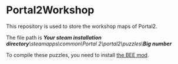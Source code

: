 # Portal2Workshop
This repository is used to store the workshop maps of Portal2.

The file path is _**Your steam installation directory**\\steamapps\\common\\Portal 2\\portal2\\puzzles\\**Big number**_

To compile these puzzles, you need to install [the BEE mod](https://github.com/BEEmod/BEE2.4/releases).
